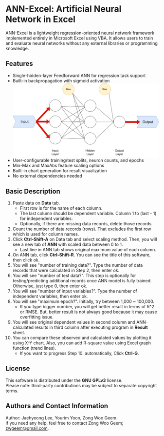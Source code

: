 # ANN-Excel: Artificial Neural Network in Excel

ANN-Excel is a lightweight regression-oriented neural network framework implemented entirely in Microsoft Excel using VBA. It allows users to train and evaluate neural networks without any external libraries or programming knowledge.

## Features

- Single-hidden-layer Feedforward ANN for regression task support
- Built-in backpropagation with sigmoid activation
![ANN Architecture](./softx-neuron.svg)
- User-configurable training/test splits, neuron counts, and epochs
- Min-Max and MaxAbs feature scaling options
- Built-in chart generation for result visualization
- No external dependencies needed

## Basic Description

1. Paste data on **Data** tab.
    - First row is for the name of each column.
    - The last column should be dependent variable. Column 1 to (last - 1) for independent variables.
    - Optionally, if there are missing data records, delete those records.
2. Count the number of data records (rows). That excludes the first row which is used for column names.
3. Click **Ctrl-Shift-A** on Data tab and select scaling method. Then, you will see a new tab of **ANN** with scaled data between 0 to 1.
    - Last line in ANN tab shows original maximum value of each column.
4. On ANN tab, click **Ctrl-Shift-R**. You can see the title of this software, then click ok.
5. You will see "number of training data?". Type the number of data records that were calculated in Step 2, then enter ok.
6. You will see "number of test data?". This step is optionally for testing/predicting additional records once ANN model is fully trained. Otherwise, just type 0, then enter ok.
7. You will see "number of input variables?". Type the number of independent variables, then enter ok.
8. You will see "maximum epoch?". Initially, try between 1,000 ~ 100,000.
    - If you type bigger number, you will get better result in terms of R^2 or RMSE. But, better result is not always good because it may cause overfitting issue.
9. You will see original dependent values in second column and ANN-calculated results in third column after executing program in **Result** sheet.
10. You can compare these observed and calculated values by plotting it using X-Y chart. Also, you can add R-square value using Excel graph function (trend lines).
    - If you want to progress Step 10. automatically, Click **Ctrl-G**.

## License

This software is distributed under the **GNU GPLv3** license.  
Please note: third-party contributions may be subject to separate copyright terms.

## Authors and Contact Information

Author: Jaehyeong Lee, Yourim Yoon, Zong Woo Geem.  
If you need any help, feel free to contact Zong Woo Geem; zwgeem@gmail.com.
